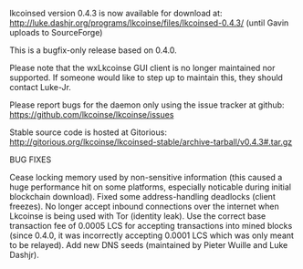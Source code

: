 lkcoinsed version 0.4.3 is now available for download at:
http://luke.dashjr.org/programs/lkcoinse/files/lkcoinsed-0.4.3/ (until Gavin uploads to SourceForge)

This is a bugfix-only release based on 0.4.0.

Please note that the wxLkcoinse GUI client is no longer maintained nor supported. If someone would like to step up to maintain this, they should contact Luke-Jr.

Please report bugs for the daemon only using the issue tracker at github:
https://github.com/lkcoinse/lkcoinse/issues

Stable source code is hosted at Gitorious:
http://gitorious.org/lkcoinse/lkcoinsed-stable/archive-tarball/v0.4.3#.tar.gz

BUG FIXES

Cease locking memory used by non-sensitive information (this caused a huge performance hit on some platforms, especially noticable during initial blockchain download).
Fixed some address-handling deadlocks (client freezes).
No longer accept inbound connections over the internet when Lkcoinse is being used with Tor (identity leak).
Use the correct base transaction fee of 0.0005 LCS for accepting transactions into mined blocks (since 0.4.0, it was incorrectly accepting 0.0001 LCS which was only meant to be relayed).
Add new DNS seeds (maintained by Pieter Wuille and Luke Dashjr).

